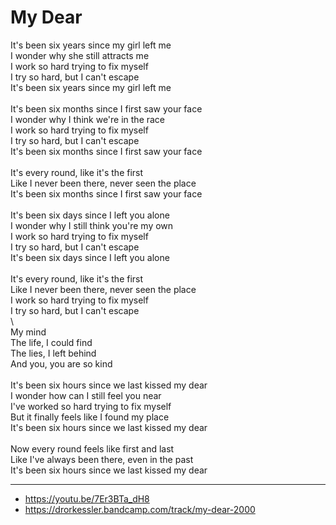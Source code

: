 # My Dear

It's been six years since my girl left me\
I wonder why she still attracts me\
I work so hard trying to fix myself\
I try so hard, but I can't escape\
It's been six years since my girl left me\
\
It's been six months since I first saw your face\
I wonder why I think we're in the race\
I work so hard trying to fix myself\
I try so hard, but I can't escape\
It's been six months since I first saw your face\
\
It's every round, like it's the first\
Like I never been there, never seen the place\
It's been six months since I first saw your face\
\
It's been six days since I left you alone\
I wonder why I still think you're my own\
I work so hard trying to fix myself\
I try so hard, but I can't escape\
It's been six days since I left you alone\
\
It's every round, like it's the first\
Like I never been there, never seen the place\
I work so hard trying to fix myself\
I try so hard, but I can't escape\
\        
My mind\
The life, I could find\
The lies, I left behind\
And you, you are so kind\
\
It's been six hours since we last kissed my dear\
I wonder how can I still feel you near\
I've worked so hard trying to fix myself\
But it finally feels like I found my place\
It's been six hours since we last kissed my dear\
\
Now every round feels like first and last\
Like I've always been there, even in the past\
It's been six hours since we last kissed my dear

---
- https://youtu.be/7Er3BTa_dH8
- https://drorkessler.bandcamp.com/track/my-dear-2000
